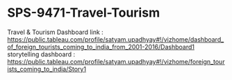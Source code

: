 # SPS-9471-Travel-Tourism
Travel &amp; Tourism
Dashboard link : https://public.tableau.com/profile/satyam.upadhyay#!/vizhome/dashboard_of_foreign_tourists_coming_to_india_from_2001-2016/Dashboard1
storytelling dashboard : https://public.tableau.com/profile/satyam.upadhyay#!/vizhome/foreign_tourists_coming_to_india/Story1
